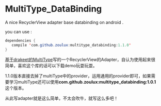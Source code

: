 # MultiType_DataBinding
A nice RecyclerView adapter base databinding on android .

you can use :

```java
dependencies {
   compile 'com.github.zoulux:multitype_databinding:1.1.0'
}
```

[基于drakeet的MultiType](https://github.com/drakeet/MultiType)写的一个RecyclerView的Adapter，自认为使用起来很简单，喜欢这个库的话可以下载demo玩耍玩耍。

1.1.0版本直接去掉了multiType中的provider，运用通用的provider即可，如果需要学习multiType还可以使用**com.github.zoulux:multitype_databinding:1.0.1**这个版本。

从此写adapter就是这么简单，不太会吹牛，就写这么多吧！